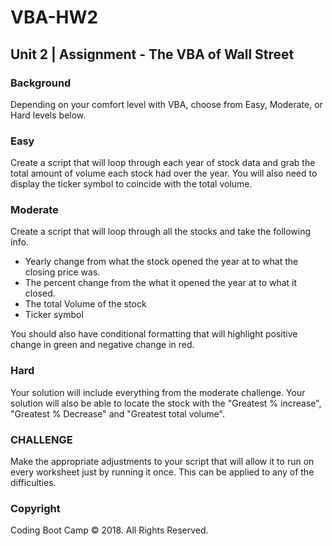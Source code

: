 # VBA-HW2

## Unit 2 | Assignment - The VBA of Wall Street


### Background

Depending on your comfort level with VBA, choose  from Easy, Moderate, or Hard levels below.

### Easy

Create a script that will loop through each year of stock data and grab the total amount of volume each stock had over the year.
You will also need to display the ticker symbol to coincide with the total volume.

### Moderate

Create a script that will loop through all the stocks and take the following info.
- Yearly change from what the stock opened the year at to what the closing price was.
- The percent change from the what it opened the year at to what it closed.
- The total Volume of the stock
- Ticker symbol

You should also have conditional formatting that will highlight positive change in green and negative change in red.

### Hard

Your solution will include everything from the moderate challenge.
Your solution will also be able to locate the stock with the "Greatest % increase", "Greatest % Decrease" and "Greatest total volume".

### CHALLENGE

Make the appropriate adjustments to your script that will allow it to run on every worksheet just by running it once.
This can be applied to any of the difficulties.

### Copyright

Coding Boot Camp © 2018. All Rights Reserved.
